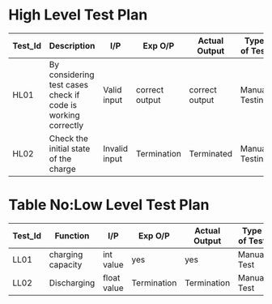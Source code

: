 # High Level Test Plan
| Test_Id | Description | I/P | Exp O/P | Actual Output | Type of Test |
| ----- | ----- | ------- | ----- | ------- | ------ |
|HL01|By considering test cases check if code is working correctly|  Valid input | correct output | correct output| Manual Testing |
|HL02|Check the initial state of the charge| Invalid input | Termination | Terminated | Manual Testing |


# Table No:Low Level Test Plan
| Test_Id | Function | I/P | Exp O/P | Actual Output | Type of Test |
| ----- | ----- | ------- | ----- | ------- | ------ |
|LL01|charging capacity| int value | yes | yes| Manual Test |
|LL02|Discharging| float value | Termination | Termination | Manual Test|


